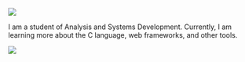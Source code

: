 <img src="https://camo.githubusercontent.com/1c2132721868b7ff224197e8c2cb67f1665ff3c7f664f2a60769c3d3490d0fd0/68747470733a2f2f63617073756c652d72656e6465722e76657263656c2e6170702f6170693f747970653d776176696e6726636f6c6f723d316531653265266865696768743d3132302673656374696f6e3d686561646572"></img>



<p aling="center">
  I am a student of Analysis and Systems Development. Currently, I am learning more about the C language, web frameworks, and other tools.
</p>



<img src="https://camo.githubusercontent.com/21cb720a825a96be92b3665134d1a361a34faa9db3b99eb7a48a5e04c94af0d0/68747470733a2f2f63617073756c652d72656e6465722e76657263656c2e6170702f6170693f747970653d776176696e6726636f6c6f723d316531653265266865696768743d3132302673656374696f6e3d666f6f746572"></img>
